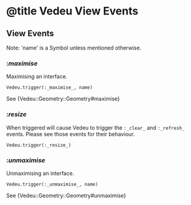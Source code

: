 # @title Vedeu View Events

## View Events

Note: 'name' is a Symbol unless mentioned otherwise.

### :_maximise_
Maximising an interface.

    Vedeu.trigger(:_maximise_, name)

See {Vedeu::Geometry::Geometry#maximise}

### :_resize_
When triggered will cause Vedeu to trigger the `:_clear_` and
`:_refresh_` events. Please see those events for their behaviour.

    Vedeu.trigger(:_resize_)

### :_unmaximise_
Unmaximising an interface.

    Vedeu.trigger(:_unmaximise_, name)

See {Vedeu::Geometry::Geometry#unmaximise}
